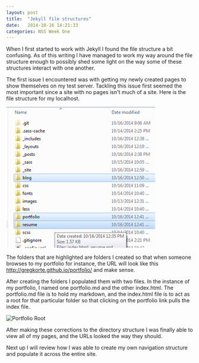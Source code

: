 ```yaml
---
layout: post
title:  "Jekyll file structures"
date:   2014-10-16 14:21:33
categories: NSS Week One
---
```


When I first started to work with Jekyll I found the file structure a bit confusing. As of this writing I have managed to work my way around the file structure enough to possibly shed some light on the way some of these structures interact with one another.

The first issue I encountered was with getting my newly created pages to show themselves on my test server. Tackling this issue first seemed the most important since a site with no pages isn't much of a site. Here is the file structure for my localhost.

![Jekyll Root](/images/posts/jekyll_root_files.png)

The folders that are highlighted are folders I created so that when someone browses to my portfolio for instance, the URL will look like this http://gregkorte.github.io/portfolio/ and make sense.

After creating the folders I populated them with two files. In the instance of my portfolio, I named one portfolio.md and the other index.html. The portfolio.md file is to hold my markdown, and the index.html file is to act as a root for that particular folder so that clicking on the portfolio link pulls the index file.

![Portfolio Root](/images/posts/portfolio_root_file.png)

After making these corrections to the directory structure I was finally able to view all of my pages, and the URLs looked the way they should.

Next up I will review how I was able to create my own navigation structure and populate it across the entire site.